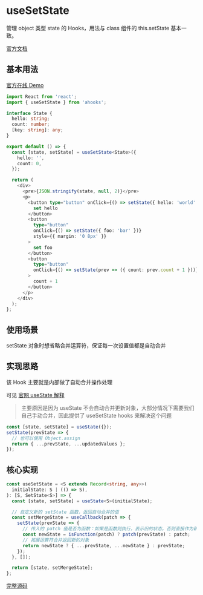 # useSetState

管理 object 类型 state 的 Hooks，用法与 class 组件的 this.setState 基本一致。

[官方文档](https://ahooks.js.org/zh-CN/hooks/use-set-state/)

## 基本用法

[官方在线 Demo](https://ahooks.js.org/~demos/usesetstate-demo1/)

```ts
import React from 'react';
import { useSetState } from 'ahooks';

interface State {
  hello: string;
  count: number;
  [key: string]: any;
}

export default () => {
  const [state, setState] = useSetState<State>({
    hello: '',
    count: 0,
  });

  return (
    <div>
      <pre>{JSON.stringify(state, null, 2)}</pre>
      <p>
        <button type="button" onClick={() => setState({ hello: 'world' })}>
          set hello
        </button>
        <button
          type="button"
          onClick={() => setState({ foo: 'bar' })}
          style={{ margin: '0 8px' }}
        >
          set foo
        </button>
        <button
          type="button"
          onClick={() => setState(prev => ({ count: prev.count + 1 }))}
        >
          count + 1
        </button>
      </p>
    </div>
  );
};
```

## 使用场景

setState 对象时想省略合并运算符，保证每一次设置值都是自动合并

## 实现思路

该 Hook 主要就是内部做了自动合并操作处理

可见 [官网 useState 解释](https://zh-hans.reactjs.org/docs/hooks-reference.html#usestate)

> 主要原因是因为 useState 不会自动合并更新对象，大部分情况下需要我们自己手动合并，因此提供了 useSetState hooks 来解决这个问题

```ts
const [state, setState] = useState({});
setState(prevState => {
  // 也可以使用 Object.assign
  return { ...prevState, ...updatedValues };
});
```

## 核心实现

```ts
const useSetState = <S extends Record<string, any>>(
  initialState: S | (() => S),
): [S, SetState<S>] => {
  const [state, setState] = useState<S>(initialState);

  // 自定义新的 setState 函数，返回自动合并的值
  const setMergeState = useCallback(patch => {
    setState(prevState => {
      // 传入的 patch 值是否为函数：如果是函数则执行，表示旧的状态。否则直接作为新的状态值
      const newState = isFunction(patch) ? patch(prevState) : patch;
      // 拓展运算符合并返回新的对象
      return newState ? { ...prevState, ...newState } : prevState;
    });
  }, []);

  return [state, setMergeState];
};
```

[完整源码](https://github.com/alibaba/hooks/blob/v3.7.4/packages/hooks/src/useSetState/index.ts)
